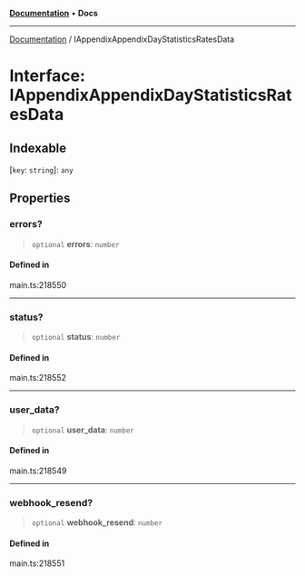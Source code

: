 [**Documentation**](../README.md) • **Docs**

***

[Documentation](../globals.md) / IAppendixAppendixDayStatisticsRatesData

# Interface: IAppendixAppendixDayStatisticsRatesData

## Indexable

 \[`key`: `string`\]: `any`

## Properties

### errors?

> `optional` **errors**: `number`

#### Defined in

main.ts:218550

***

### status?

> `optional` **status**: `number`

#### Defined in

main.ts:218552

***

### user\_data?

> `optional` **user\_data**: `number`

#### Defined in

main.ts:218549

***

### webhook\_resend?

> `optional` **webhook\_resend**: `number`

#### Defined in

main.ts:218551
